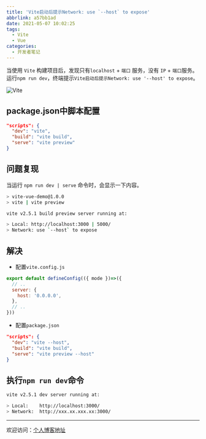 ```yaml
---
title: 'Vite启动后提示Network: use `--host` to expose'
abbrlink: a57bb1ad
date: 2021-05-07 10:02:25
tags:
  - Vite
  - Vue
categories:
  - 开发者笔记
---
```


当使用 `Vite` 构建项目后，发现只有`localhost` + `端口` 服务，没有 `IP` + `端口`服务。
运行`npm run dev`，终端提示`Vite启动后提示Network: use '--host' to expose`。

![Vite](//tiven.cn/assets/img/img-vite-01.jpg)

<!-- more -->

## package.json中脚本配置

```json
"scripts": {
  "dev": "vite",
  "build": "vite build",
  "serve": "vite preview"
}
```

## 问题复现

当运行 `npm run dev | serve` 命令时，会显示一下内容。

```sh
> vite-vue-demo@1.0.0
> vite | vite preview

vite v2.5.1 build preview server running at:

> Local: http://localhost:3000 | 5000/
> Network: use `--host` to expose
```

## 解决 

* 配置`vite.config.js`

```js
export default defineConfig(({ mode })=>({
  // ..
  server: {
    host: '0.0.0.0',
  },
  // ..
}))
```

* 配置`package.json`

```json
"scripts": {
  "dev": "vite --host",
  "build": "vite build",
  "serve": "vite preview --host"
}
```

## 执行`npm run dev`命令

```sh
vite v2.5.1 dev server running at:

> Local:    http://localhost:3000/
> Network:  http://xxx.xx.xxx.xx:3000/
```

---

欢迎访问：[个人博客地址](//tiven.cn/p/a57bb1ad/ "天問博客")